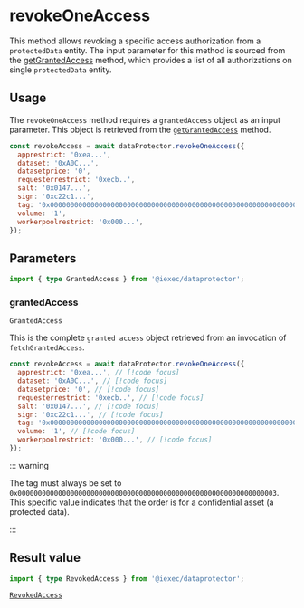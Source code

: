 # revokeOneAccess

This method allows revoking a specific access authorization from a
`protectedData` entity. The input parameter for this method is sourced from the
[getGrantedAccess](getGrantedAccess.md) method, which provides a list of all
authorizations on single `protectedData` entity.

## Usage

The `revokeOneAccess` method requires a `grantedAccess` object as an input
parameter. This object is retrieved from the
[`getGrantedAccess`](./getGrantedAccess.md) method.

```js
const revokeAccess = await dataProtector.revokeOneAccess({
  apprestrict: '0xea...',
  dataset: '0xA0C...',
  datasetprice: '0',
  requesterrestrict: '0xecb..',
  salt: '0x0147...',
  sign: '0xc22c1...',
  tag: '0x0000000000000000000000000000000000000000000000000000000000000003',
  volume: '1',
  workerpoolrestrict: '0x000...',
});
```

## Parameters

```ts twoslash
import { type GrantedAccess } from '@iexec/dataprotector';
```

### grantedAccess

`GrantedAccess`

This is the complete `granted access` object retrieved from an invocation of
`fetchGrantedAccess`.

```js
const revokeAccess = await dataProtector.revokeOneAccess({
  apprestrict: '0xea...', // [!code focus]
  dataset: '0xA0C...', // [!code focus]
  datasetprice: '0', // [!code focus]
  requesterrestrict: '0xecb..', // [!code focus]
  salt: '0x0147...', // [!code focus]
  sign: '0xc22c1...', // [!code focus]
  tag: '0x0000000000000000000000000000000000000000000000000000000000000003', // [!code focus]
  volume: '1', // [!code focus]
  workerpoolrestrict: '0x000...', // [!code focus]
});
```

::: warning

The tag must always be set to
`0x0000000000000000000000000000000000000000000000000000000000000003`. This
specific value indicates that the order is for a confidential asset (a protected
data).

:::

## Result value

```ts twoslash
import { type RevokedAccess } from '@iexec/dataprotector';
```

[`RevokedAccess`](../types.md#revokedaccess)
